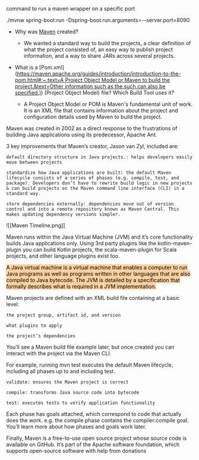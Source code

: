 command to run a maven wrapper on a specific port

./mvnw spring-boot:run -Dspring-boot.run.arguments=--server.port=8090


-   Why was [Maven](https://maven.apache.org/what-is-maven.html) created?  
    
    -   We wanted a standard way to build the projects, a clear definition of what the project consisted of, an easy way to publish project information, and a way to share JARs across several projects. 
        
-   What is a [Pom.xml]([https://maven.apache.org/guides/introduction/introduction-to-the-pom.html#:~:text=A Project Object Model or,Maven to build the project.&text=Other information such as the,such can also be specified.)](https://maven.apache.org/guides/introduction/introduction-to-the-pom.html#:~:text=A%20Project%20Object%20Model%20or,Maven%20to%20build%20the%20project.&text=Other%20information%20such%20as%20the,such%20can%20also%20be%20specified.)) (Project Object Model) file? Which Build Tool uses it?  
    
    -   A Project Object Model or POM is Maven's fundamental unit of work. It is an XML file that contains information about the project and configuration details used by Maven to build the project.

Maven was created in 2002 as a direct response to the frustrations of building Java applications using its predecessor, Apache Ant.

3 key improvements that Maven’s creator, Jason van Zyl, included are:

	default directory structure in Java projects.: helps developers easily move between projects

	standardize how Java applications are built: the default Maven lifecycle consists of a series of phases (e.g. compile, test, and package). Developers don’t have to rewrite build logic in new projects & can build projects on the Maven command line interface (CLI) in a standard way.

	store dependencies externally: dependencies move out of version control and into a remote repository known as Maven Central. This makes updating dependency versions simpler.

![[Maven Timeline.png]]

Maven runs within the Java Virtual Machine (JVM) and it’s core functionality builds Java applications only. Using 3rd party plugins like the kotlin-maven-plugin you can build Kotlin projects, the scala-maven-plugin for Scala projects, and other language plugins exist too.

<mark style="background: #FFB86CA6;">A Java virtual machine is a virtual machine that enables a computer to run Java programs as well as programs written in other languages that are also compiled to Java bytecode. The JVM is detailed by a specification that formally describes what is required in a JVM implementation.</mark>

Maven projects are defined with an XML build file containing at a basic level:

	the project group, artifact id, and version

	what plugins to apply

	the project’s dependencies

You’ll see a Maven build file example later, but once created you can interact with the project via the Maven CLI.

For example, running mvn test executes the default Maven lifecycle, including all phases up to and including test.

	validate: ensures the Maven project is correct

	compile: transforms Java source code into bytecode

	test: executes tests to verify application functionality

Each phase has goals attached, which correspond to code that actually does the work. e.g. the compile phase contains the compiler:compile goal. You’ll learn more about how phases and goals work later.

Finally, Maven is a free-to-use open source project whose source code is available on GitHub. It’s part of the Apache software foundation, which supports open-source software with help from donations